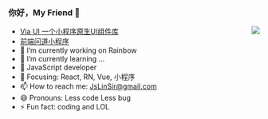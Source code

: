 ### 你好，My Friend 👋 
<img align="right" src="https://github-readme-stats.vercel.app/api?username=JslinSir&show_icons=true&title_color=1abc9c&icon_color=1abc9c&text_color=798795&bg_color=2c3e50&hide_title=true" />


- [Via UI 一个小程序原生UI组件库](https://jslinsir.github.io/via-ui-doc/)
- [前端问道小程序](https://github.com/JslinSir/fe-question)
- 🔭 I’m currently working on Rainbow
- 🌱 I’m currently learning ...
- 👯 JavaScript developer
- 🤔 Focusing: React, RN, Vue, 小程序
- 📫 How to reach me: JsLinSir@gmail.com
- 😄 Pronouns: Less code Less bug
- ⚡ Fun fact: coding and LOL

<!--
**JslinSir/JslinSir** is a ✨ _special_ ✨ repository because its `README.md` (this file) appears on your GitHub profile.

Here are some ideas to get you started:

- 🔭 I’m currently working on ...
- 🌱 I’m currently learning ...
- 👯 I’m looking to collaborate on ...
- 🤔 I’m looking for help with ...
- 💬 Ask me about ...
- 📫 How to reach me: ...
- 😄 Pronouns: ...
- ⚡ Fun fact: ...
-->
